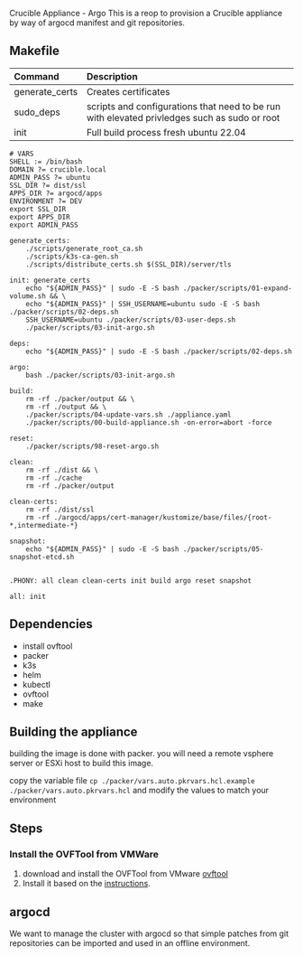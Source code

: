 Crucible Appliance - Argo
This is a reop to provision a Crucible appliance by way of argocd manifest and git repositories.

## Makefile

| Command        | Description                           |
| :------------- | :------------------------------------ |
| generate_certs | Creates certificates                  |
| sudo_deps | scripts and configurations that need to be run with elevated privledges such as sudo or root|
| init           | Full build process fresh ubuntu 22.04 |

```
# VARS
SHELL := /bin/bash
DOMAIN ?= crucible.local
ADMIN_PASS ?= ubuntu
SSL_DIR ?= dist/ssl
APPS_DIR ?= argocd/apps
ENVIRONMENT ?= DEV
export SSL_DIR
export APPS_DIR
export ADMIN_PASS

generate_certs:
	./scripts/generate_root_ca.sh
	./scripts/k3s-ca-gen.sh
	./scripts/distribute_certs.sh $(SSL_DIR)/server/tls

init: generate_certs
	echo "${ADMIN_PASS}" | sudo -E -S bash ./packer/scripts/01-expand-volume.sh && \
	echo "${ADMIN_PASS}" | SSH_USERNAME=ubuntu sudo -E -S bash ./packer/scripts/02-deps.sh
	SSH_USERNAME=ubuntu ./packer/scripts/03-user-deps.sh
	./packer/scripts/03-init-argo.sh

deps:
	echo "${ADMIN_PASS}" | sudo -E -S bash ./packer/scripts/02-deps.sh

argo:
	bash ./packer/scripts/03-init-argo.sh

build:
	rm -rf ./packer/output && \
	rm -rf ./output && \
	./packer/scripts/04-update-vars.sh ./appliance.yaml
	./packer/scripts/00-build-appliance.sh -on-error=abort -force

reset:
	./packer/scripts/98-reset-argo.sh

clean:
	rm -rf ./dist && \
	rm -rf ./cache
	rm -rf ./packer/output

clean-certs:
	rm -rf ./dist/ssl
	rm -rf ./argocd/apps/cert-manager/kustomize/base/files/{root-*,intermediate-*}

snapshot:
	echo "${ADMIN_PASS}" | sudo -E -S bash ./packer/scripts/05-snapshot-etcd.sh


.PHONY: all clean clean-certs init build argo reset snapshot

all: init
```

## Dependencies

- install ovftool
- packer
- k3s
- helm
- kubectl
- ovftool
- make

## Building the appliance

building the image is done with packer. you will need a remote vsphere server or ESXi host to build this image.

copy the variable file `cp ./packer/vars.auto.pkrvars.hcl.example ./packer/vars.auto.pkrvars.hcl` and modify the values to match your environment

## Steps

### Install the OVFTool from VMWare

1. download and install the OVFTool from VMware [ovftool](https://developer.broadcom.com/tools/open-virtualization-format-ovf-tool/latest)
1. Install it based on the [instructions](https://docs.vmware.com/en/VMware-Telco-Cloud-Operations/1.3.0/deployment-guide-130/GUID-95301A42-F6F6-4BA9-B3A0-A86A268754B6.html).

## argocd

We want to manage the cluster with argocd so that simple patches from git repositories can be imported and used in an offline environment.
